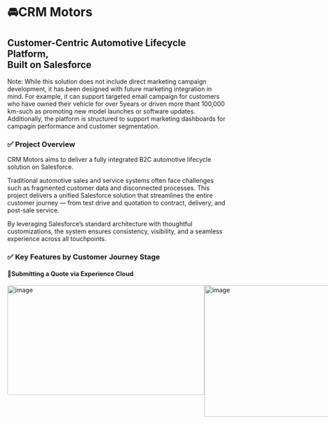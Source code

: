 
# 🚘CRM Motors
## Customer-Centric Automotive Lifecycle Platform, <br>  Built on Salesforce <br>  
Note: While this solution does not include direct marketing campaign development, it has been designed with future marketing integration in mind. For example, it can support targeted email campaign for customers who have owned their vehicle for over 5years or driven more thant 100,000 km-such as promoting new model launches or software updates. Additionally, the platform is structured to support marketing dashboards for campagin performance and customer segmentation.

### ✅ Project Overview
CRM Motors aims to deliver a fully integrated B2C automotive lifecycle solution on Salesforce.

Traditional automotive sales and service systems often face challenges such as fragmented customer data and disconnected processes. This project delivers a unified Salesforce solution that streamlines the entire customer journey — from test drive and quotation to contract, delivery, and post-sale service.

By leveraging Salesforce’s standard architecture with thoughtful customizations, the system ensures consistency, visibility, and a seamless experience across all touchpoints.

### ✅ Key Features by Customer Journey Stage
#### 🔹Submitting a Quote via Experience Cloud
<div style="display: flex; justify-content: space-between; align-items: flex-start;">
<img width="450" height="250" alt="image" src="https://github.com/user-attachments/assets/ebb14d09-27a6-4a08-ad4a-957bdfd0371a" />
<img width="500" height="300" alt="image" src="https://github.com/user-attachments/assets/0b28b2bd-fb0e-46bb-aba0-2cff421fed0a" />
<div style="display: flex; justify-content: space-between; align-items: flex-start;">

#### 🔹Save Quotes from Web
<img width="1334" height="330" alt="image" src="https://github.com/user-attachments/assets/ed7e1707-c0b0-4200-95a8-6b61cea1138d" />

#### 🔹Submitting a Test Drive Request via Experience Cloud
<img width="1174" height="535" alt="image" src="https://github.com/user-attachments/assets/c0b7146e-dc66-4290-ad24-fbc4cc303a69" />  

#### 🔹Lead is created when customer submittes a Test Drive Request.<br> 🔹Lead screen displays both web- submitted quotes and test drive request records.
<img width="1216" height="588" alt="image" src="https://github.com/user-attachments/assets/bd9ce8f1-acaf-45f3-b4a6-e1b63b443a8e" />  

#### 🔹The Opportunity's Quote tab displays both web- submitted quotes and test drive request records.
<img width="1213" height="585" alt="image" src="https://github.com/user-attachments/assets/9d5acd47-1819-4cf8-b43c-84c13877b673" />  

#### 🔹Sales reps can easilty create new quotes directly from the Opportunity screen.
<img width="1212" height="580" alt="image" src="https://github.com/user-attachments/assets/f5bc9fbd-704d-49f9-a251-cf9f6b48b31b" />  
  
#### ➡️ This allows them to conveniently compare quotes submitted onine with those generated during in-person consultations-all in one place.





### Data Modeling


